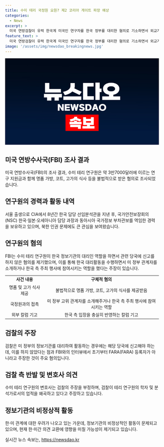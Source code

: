 ```yaml
---
title: 수미 테리 국정원 요원? 제2 코리아 게이트 파장 예상
categories:
  - News
excerpt: >
  미국 연방검찰이 유력 한국계 미국인 연구자를 한국 정부를 대리한 혐의로 기소하면서 외교가 큰 충격을 받고 있다. 연구자는 미 중앙정보국(CIA) 출신으로 한국 측으로부터 혜택을 받고 정보를 전달했다는 혐의다. 한·미 관계에 악영향을 미칠 우려가 나온 가운데, FBI는 10년에 걸친 추적 수사를 통해 증거를 확보했다고 전해졌다. 이에 대한 변론과 한·미 관계 등이 논란이 되고 있다. 하지만 이번 사안이 한·미 간 의견 교환으로 해결되지 않고 미 대선 등 정치적 이슈로 확대될 가능성도 우려된다.
feature_text: >
  미국 연방검찰이 유력 한국계 미국인 연구자를 한국 정부를 대리한 혐의로 기소하면서 외교가 큰 충격을 받고 있다. 연구자는 미 중앙정보국(CIA) 출신으로 한국 측으로부터 혜택을 받고 정보를 전달했다는 혐의다. 한·미 관계에 악영향을 미칠 우려가 나온 가운데, FBI는 10년에 걸친 추적 수사를 통해 증거를 확보했다고 전해졌다. 이에 대한 변론과 한·미 관계 등이 논란이 되고 있다. 하지만 이번 사안이 한·미 간 의견 교환으로 해결되지 않고 미 대선 등 정치적 이슈로 확대될 가능성도 우려된다.
image: '/assets/img/newsdao_breakingnews.jpg'
---
```


<p><img src="/assets/img/newsdao_breakingnews.jpg" alt="bookingtag 속보" /></p>

<h2 data-ke-size="size26">미국 연방수사국(FBI) 조사 결과</h2>

<p data-ke-size="size16">미국 연방수사국(FBI)의 조사 결과, 수미 테리 연구원은 약 3만7000달러에 이르는 연구 지원금과 함께 명품 가방, 코트, 고가의 식사 등을 불법적으로 받은 혐의로 조사되었습니다.</p>

<h2 data-ke-size="size26">연구원의 경력과 활동 내역</h2>

<p data-ke-size="size16">서울 출생으로 CIA에서 8년간 한국 담당 선임분석관을 지낸 후, 국가안전보장회의(NSC) 한국·일본·오세아니아 담당 과장과 동아시아 국가정보 부차관보를 역임한 경력을 보유하고 있으며, 북한 인권 문제에도 큰 관심을 보여왔습니다.</p>

<h2 data-ke-size="size26">연구원의 혐의</h2>

<p data-ke-size="size16">FBI는 수미 테리 연구원이 한국 정보기관의 대리인 역할을 하면서 관련 당국에 신고를 하지 않은 혐의를 제기했으며, 이를 통해 한국 대리활동을 수행하면서 미 정부 관계자를 소개하거나 한국 측 주최 행사에 참여시키는 역할을 했다는 주장이 있습니다.</p>

<table>
  <tr>
    <td style="text-align: center; height: 17px;"><b>사건 내용</b></td>
    <td style="text-align: center; height: 17px;"><b>구체적 혐의</b></td>
  </tr>
  <tr>
    <td style="text-align: center; height: 17px;">명품 및 고가 식사 제공</td>
    <td style="text-align: center; height: 17px;">불법적으로 명품 가방, 코트, 고가의 식사를 제공받음</td>
  </tr>
  <tr>
    <td style="text-align: center; height: 17px;">국정원과의 접촉</td>
    <td style="text-align: center; height: 17px;">미 정부 고위 관계자를 소개해주거나 한국 측 주최 행사에 참여시키는 역할</td>
  </tr>
  <tr>
    <td style="text-align: center; height: 17px;">외부 칼럼 기고</td>
    <td style="text-align: center; height: 17px;">한국 측 입장을 충실히 반영하는 칼럼 기고</td>
  </tr>
</table>

<h2 data-ke-size="size26">검찰의 주장</h2>

<p data-ke-size="size16">검찰은 미 정부의 정보기관를 대리하여 활동하는 경우에는 해당 당국에 신고해야 하는데, 이를 하지 않았다는 점과 FBI와의 인터뷰에서 초기부터 FARA(FARA) 등록자가 아니라고 주장한 것이 주요 혐의입니다.</p>

<h2 data-ke-size="size26">검찰 측 반발 및 변호사 의견</h2>

<p data-ke-size="size16">수미 테리 연구원의 변호사는 검찰의 주장을 부정하며, 검찰이 테리 연구원의 학자 및 분석가로서의 업적을 왜곡하고 있다고 주장하고 있습니다.</p>

<h2 data-ke-size="size26">정보기관의 비정상적 활동</h2>

<p data-ke-size="size16">한·미 관계에 대한 우려가 나오고 있는 가운데, 정보기관의 비정상적인 활동이 문제되고 있으며, 현재 한·미간 의견 교환에 영향을 미칠 가능성이 제기되고 있습니다.</p>
실시간 뉴스 속보는, <a href="https://newsdao.kr" rel="dofollow">https://newsdao.kr</a>


